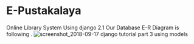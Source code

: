 # E-Pustakalaya
Online Library System Using django 2.1
Our Database E-R Diagram is following
.
![screenshot_2018-09-17 django tutorial part 3 using models](https://user-images.githubusercontent.com/24504319/45616828-5772d300-ba90-11e8-8472-47c703a12db6.png)
